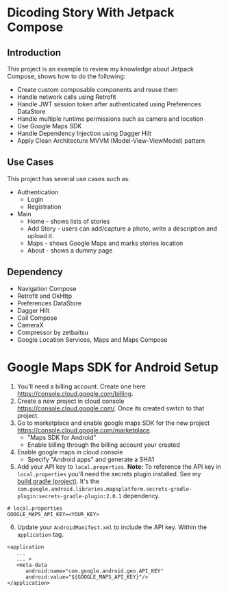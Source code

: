 # Dicoding Story With Jetpack Compose

## Introduction
This project is an example to review my knowledge about Jetpack Compose, shows how to do the
following:
* Create custom composable components and reuse them
* Handle network calls using Retrofit
* Handle JWT session token after authenticated using Preferences DataStore
* Handle multiple runtime permissions such as camera and location
* Use Google Maps SDK
* Handle Dependency Injection using Dagger Hilt 
* Apply Clean Architecture MVVM (Model-View-ViewModel) pattern

## Use Cases
This project has several use cases such as:
* Authentication 
  * Login
  * Registration
* Main
  * Home - shows lists of stories
  * Add Story - users can add/capture a photo, write a description and upload it.
  * Maps - shows Google Maps and marks stories location
  * About - shows a dummy page

## Dependency
* Navigation Compose
* Retrofit and OkHttp
* Preferences DataStore
* Dagger Hilt
* Coil Compose
* CameraX
* Compressor by zetbaitsu
* Google Location Services, Maps and Maps Compose

# Google Maps SDK for Android Setup
1. You'll need a billing account. Create one here https://console.cloud.google.com/billing.
2. Create a new project in cloud console https://console.cloud.google.com/. Once its created switch to that project.
3. Go to marketplace and enable google maps SDK for the new project https://console.cloud.google.com/marketplace.
    - "Maps SDK for Android"
    - Enable billing through the billing account your created
4. Enable google maps in cloud console
    - Specify "Android apps" and generate a SHA1
5. Add your API key to `local.properties`. **Note:** To reference the API key in `local.properties` you'll need the secrets plugin installed. See my [build.gradle (project)](https://github.com/ryandharmawira/DicodingStoryCompose/blob/master/build.gradle.kts). It's the `com.google.android.libraries.mapsplatform.secrets-gradle-plugin:secrets-gradle-plugin:2.0.1` dependency.
```
# local.properties
GOOGLE_MAPS_API_KEY=<YOUR_KEY>
```
6. Update your `AndroidManifest.xml` to include the API key. Within the `application` tag.
```
<application
   ...
   ... >
   <meta-data
	  android:name="com.google.android.geo.API_KEY"
	  android:value="${GOOGLE_MAPS_API_KEY}"/>
</application>
```